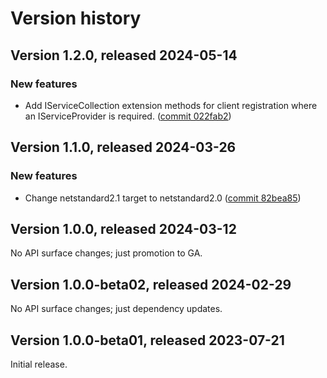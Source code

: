 # Version history

## Version 1.2.0, released 2024-05-14

### New features

- Add IServiceCollection extension methods for client registration where an IServiceProvider is required. ([commit 022fab2](https://github.com/googleapis/google-cloud-dotnet/commit/022fab203f28fb9c608972af7f8b83f571ae5694))

## Version 1.1.0, released 2024-03-26

### New features

- Change netstandard2.1 target to netstandard2.0 ([commit 82bea85](https://github.com/googleapis/google-cloud-dotnet/commit/82bea850661975b9750ac30753528cc9d2e05240))

## Version 1.0.0, released 2024-03-12

No API surface changes; just promotion to GA.

## Version 1.0.0-beta02, released 2024-02-29

No API surface changes; just dependency updates.

## Version 1.0.0-beta01, released 2023-07-21

Initial release.
